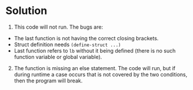 # Solution

1) This code will not run.
  The bugs are:
  - The last function is not having the correct closing brackets.
  - Struct definition needs `(define-struct ...)`
  - Last function refers to `lb` without it being defined (there is no such function variable or global variable).

2) The function is missing an else statement. The code will run, but if during runtime a case occurs that is not covered by the two conditions, then the program will break.

